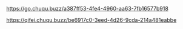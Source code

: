 https://go.chuqu.buzz/a387ff53-4fe4-4960-aa63-7fb16577b918

https://qifei.chuqu.buzz/be6917c0-3eed-4d26-9cda-214a481eabbe